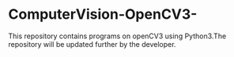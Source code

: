 # ComputerVision-OpenCV3-
This repository contains programs on openCV3 using Python3.The repository will be updated further by the developer.
